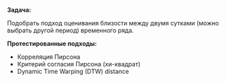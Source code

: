 **Задача:**

Подобрать подход оценивания близости между двумя сутками (можно выбрать другой период) временного ряда.

**Протестированные подходы:**

- Корреляция Пирсона
- Критерий согласия Пирсона (хи-квадрат)
- Dynamic Time Warping (DTW) distance

